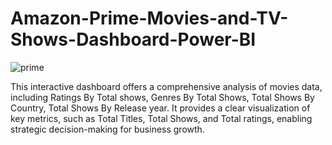 # Amazon-Prime-Movies-and-TV-Shows-Dashboard-Power-BI
![prime](https://github.com/user-attachments/assets/f0ba05ef-a3e3-4c90-b7e8-cefcddbfddb9)

This interactive dashboard offers a comprehensive analysis of movies data, including Ratings By Total shows, Genres By Total Shows, Total Shows By Country,
Total Shows By Release year. It provides a clear visualization of key metrics, such as Total Titles, Total Shows,
and Total ratings, enabling strategic decision-making for business growth. 
